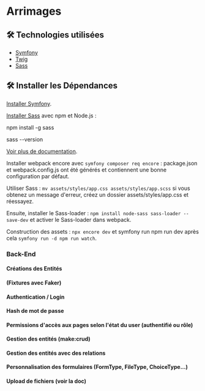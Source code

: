 # Arrimages
## 🛠️ Technologies utilisées
- [Symfony](https://symfony.com/)
- [Twig](https://twig.symfony.com/)
- [Sass](https://sass-lang.com/)
## 🛠️ Installer les Dépendances
[Installer Symfony](https://symfony.com/doc/current/setup.html/).

[Installer Sass](https://sass-lang.com/install/) avec npm et Node.js :

npm install -g sass

sass --version

[Voir plus de documentation](https://symfony.com/doc/6.2/the-fast-track/fr/22-encore.html/).

Installer webpack encore avec `symfony composer req encore` : package.json et webpack.config.js ont été générés et contiennent une bonne configuration par défaut.

Utiliser Sass : `mv assets/styles/app.css assets/styles/app.scss`
si vous obtenez un message d'erreur, créez un dossier assets/styles/app.css et réessayez.

Ensuite, installer le Sass-loader : `npm install node-sass sass-loader --save-dev` et activer le Sass-loader dans webpack.

Construction des assets : `npx encore dev` et symfony run npm run dev après cela `symfony run -d npm run watch`.




### Back-End

#### Créations des Entités
#### (Fixtures avec Faker)
#### Authentication / Login
#### Hash de mot de passe
#### Permissions d'accès aux pages selon l'état du user (authentifié ou rôle)
#### Gestion des entités (make:crud)
#### Gestion des entités avec des relations
#### Personnalisation des formulaires (FormType, FileType, ChoiceType...)
#### Upload de fichiers (voir la doc)
